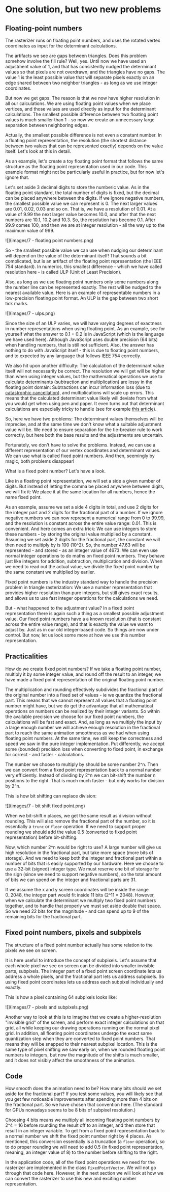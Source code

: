 # One solution, but two new problems

## Floating-point numbers

The rasterizer runs on floating point numbers, and uses the rotated vertex coordinates as input for the determinant calculations.

The artifacts we see are gaps between triangles. Does this problem somehow involve the fill rule? Well, yes. Until now we have used an adjustment value of 1, and that has consistently nudged the determinant values so that pixels are not overdrawn, and the triangles have no gaps. The value 1 is the least possible value that will separate pixels exactly on an edge shared between two neighbor triangles - as long as we use integer coordinates.

But now we get gaps. The reason is that we now have higher resolution in all our calculations. We are using floating point values when we place vertices, and those values are used directly as input for the determinant calculations. The smallest possible difference between two floating point values is much smaller than 1 – so now we create an unnecessary large separation between neighboring edges.

Actually, the smallest possible difference is not even a constant number. In a floating point representation, the resolution (the shortest distance between two values that can be represented exactly) depends on the value itself. Let's look at this in detail.

As an example, let's create a toy floating point format that follows the same structure as the floating point representation used in our code. This example format might not be particularly useful in practice, but for now let's ignore that.

Let's set aside 3 decimal digits to store the numberic value. As in the floating point standard, the total number of digits is fixed, but the decimal can be placed anywhere between the digits. If we ignore negative numbers, the smallest possible value we can represent is 0. The next larger values are 0.01, 0.02, 0.03 and so on. That is, we have a resolution of 0.01. At a value of 9.99 the next larger value becomes 10.0, and after that the next numbers are 10.1, 10.2 and 10.3. So, the resolution has become 0.1. After 99.9 comes 100, and then we are at integer resolution - all the way up to the maximum value of 999.

![](images/7 - floating point numbers.png)

So - the smallest possible value we can use when nudging our determinant will depend on the value of the determinant itself! That sounds a bit complicated, but is an artifact of the floating point representation (the IEEE 754 standard). In numerics, this smallest difference - which we have called resolution here - is called ULP (Unit of Least Precision).

Also, as long as we use floating point numbers only some numbers along the number line can be represented exactly. The rest will be nudged to the nearest available value. Here is an example of representable numbers in a low-precision floating point format. An ULP is the gap between two short tick marks.

![](images/7 - ulps.png)

Since the size of an ULP varies, we will have varying degrees of exactness in number representations when using floating point. As an example, see for yourself what the answer to 0.1 + 0.2 is in JavaScript (which is the language we have used here). Although JavaScript uses double precision (64 bits) when handling numbers, that is still not sufficient. Also, the answer has nothing to do with JavaScript itself - this is due to floating point numbers, and to expected by any language that follows IEEE 754 correctly.

We also hit upon another difficulty: The calculation of the determinant value itself will not necessarily be correct. The resolution we will get will be higher than when using integer values, but the mathematical operations we use to calculate determinants (subtraction and multiplication) are lossy in the floating point domain: Subtractions can incur information loss (due to [catastrophic cancellation](https://en.wikipedia.org/wiki/Catastrophic_cancellation)), and multiplications will scale up errors. This means that the calculated determinant value likely will deviate from what you would get when using pen and paper. It even turns out that determinant calculations are especially tricky to handle (see for example [this article](https://observablehq.com/@mourner/non-robust-arithmetic-as-art)).

So, here we have two problems: The determinant values themselves will be imprecise, and at the same time we don't know what a suitable adjustment value will be. We need to ensure separation for the tie-breaker rule to work correctly, but here both the base results and the adjustments are uncertain.

Fortunately, we don't have to solve the problems. Instead, we can use a different representation of our vertex coordinates and determinant values. We can use what is called fixed point numbers. And then, seemingly by magic, both problems disappear!

What is a fixed point number? Let's have a look.

Like in a floating point representation, we will set a side a given number of digits. But instead of letting the comma be placed anywhere between digits, we will fix it: We place it at the same location for all numbers, hence the name fixed point.

As an example, assume we set a side 4 digits in total, and use 2 digits for the integer part and 2 digits for the fractional part of a number. If we ignore negative numbers we can now represent a numerical range from 0 to 99.99, and the resolution is constant across the entire value range: 0.01. This is convenient. And here comes an extra trick: We can use integers to store these numbers - by storing the original value multiplied by a constant. Assuming we set aside 2 digits for the fractional part, the constant we will then need to multiply by is 100 (10^2). So, the number 47.63 will be represented - and stored - as an integer value of 4673. We can even use normal integer operations to do maths on fixed point numbers. They behave just like integers for addition, subtraction, multiplication and division. When we need to read out the actual value, we divide the fixed point number by the same constant we multiplied by earlier.

Fixed point numbers is the industry standard way to handle the precision problem in triangle rasterization: We use a number representation that provides higher resolution than pure integers, but still gives exact results, and allows us to use fast integer operations for the calculations we need.

But - what happened to the adjustment value? In a fixed point representation there is again such a thing as a smallest possible adjustment value. Our fixed point numbers have a a known resolution (that is constant across the entire value range), and that is exactly the value we want to adjust by. Just as in our old integer-based code. So things are now under control. But now, let us look some more at how we use this number representation.

## Practicalities

How do we create fixed point numbers? If we take a floating point number, multiply it by some integer value, and round off the result to an integer, we have made a fixed point representation of the original floating point number.

The multiplication and rounding effectively subdivides the fractional part of the original number into a fixed set of values - ie we quantize the fractional part. This means that we cannot represent all values that a floating point number might have, but we do get the advantage that all mathematical operations on numbers can be realized by their integer variants. So within the available precision we choose for our fixed point numbers, the calculations will be fast and exact. And, as long as we multiply the input by a large enough number we will achieve enough resolution in the fractional part to reach the same animation smoothness as we had when using floating point numbers. At the same time, we still keep the correctness and speed we saw in the pure integer implementation. Put differently, we accept some (bounded) precision loss when converting to fixed point, in exchange for correct - and faster - calculations.

The number we choose to multiply by should be some number 2^n. Then we can convert from a fixed point representation back to a normal number very efficiently. Instead of dividing by 2^n we can bit-shift the number n positions to the right. That is much much faster - but only works for division by 2^n.

This is how bit shifting can replace division:

![](images/7 - bit shift fixed point.png)

When we bit-shift n places, we get the same result as division without rounding. This will also remove the fractional part of the number, so it is essentially a `trunc` or `floor` operation. If we need to support proper rounding we should add the value 0.5 (converted to fixed point representation) before bit-shifting.

Now, which number 2^n would be right to use? A large number will give us high resolution in the fractional part, but take more space (more bits of storage). And we need to keep both the integer and fractional part within a number of bits that is easily supported by our hardware. Here we choose to use a 32-bit (signed) integer type. We must reserve one bit of storage for the sign (since we need to support negative numbers), so the total amount of bits we can spend on the integer and fractional parts are 31.

If we assume the x and y screen coordinates will be inside the range 0..2048, the integer part would fit inside 11 bits (2^11 = 2048). However, when we calculate the determinant we multiply two fixed point numbers together, and to handle that properly we must set aside double that space. So we need 22 bits for the magnitude - and can spend up to 9 of the remaining bits for the fractional part.

## Fixed point numbers, pixels and subpixels

The structure of a fixed point number actually has some relation to the pixels we see on screen.

It is here useful to introduce the concept of subpixels. Let's assume that each whole pixel we see on screen can be divided into smaller invisible parts, subpixels. The integer part of a fixed point screen coordinate lets us address a whole pixels, and the fractional part lets us address subpixels. So using fixed point coordinates lets us address each subpixel individually and exactly.

This is how a pixel containing 64 subpixels looks like:

![](images/7 - pixels and subpixels.png)

Another way to look at this is to imagine that we create a higher-resolution "invisible grid" of the screen, and perform exact integer calculations on that grid, all while keeping our drawing operations running on the normal pixel grid. In addition, all floating point coordinates undergo the exact same quantization step when they are converted to fixed point numbers. That means they will be snapped to their nearest subpixel location. This is the same type of pixel shifting we saw early on, when we rounded floating point numbers to integers, but now the magnitude of the shifts is much smaller, and it does not visibly affect the smoothness of the animation.

## Code

How smooth does the animation need to be? How many bits should we set aside for the fractional part? If you test some values, you will likely see that you get few noticeable improvements after spending more than 4 bits on the fractional part. So we have chosen that convention here. (The standard for GPUs nowadays seems to be 8 bits of subpixel resolution.)

Choosing 4 bits means we multiply all incoming floating point numbers by 2^4 = 16 before rounding the result off to an integer, and then store that result in an integer variable. To get from a fixed point representation back to a normal number we shift the fixed point number right by 4 places. As mentioned, this conversion essentially is a truncation (a `floor` operation), so to do proper rounding we will need to add 0.5 (in fixed point representation, meaning, an integer value of 8) to the number before shifting to the right.

In the application code, all of the fixed point operations we need for the rasterizer are implemented in the class `FixedPointVector`. We will not go through that code here. However, in the next section we will look at how we can convert the rasterizer to use this new and exciting number representation.
